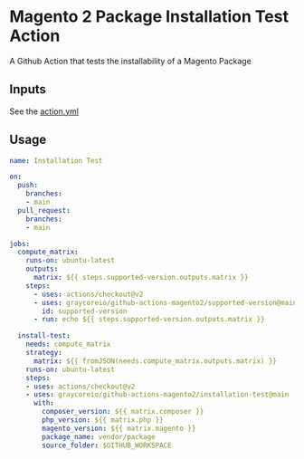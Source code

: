 # Magento 2 Package Installation Test Action

A Github Action that tests the installability of a Magento Package

## Inputs

See the [action.yml](./action.yml)

## Usage

```yml
name: Installation Test

on:
  push:
    branches:
    - main
  pull_request:
    branches:
    - main

jobs:
  compute_matrix:
    runs-on: ubuntu-latest
    outputs:
      matrix: ${{ steps.supported-version.outputs.matrix }}
    steps:
      - uses: actions/checkout@v2
      - uses: graycoreio/github-actions-magento2/supported-version@main
        id: supported-version
      - run: echo ${{ steps.supported-version.outputs.matrix }}

  install-test:
    needs: compute_matrix
    strategy:
      matrix: ${{ fromJSON(needs.compute_matrix.outputs.matrix) }}
    runs-on: ubuntu-latest
    steps:
    - uses: actions/checkout@v2
    - uses: graycoreio/github-actions-magento2/installation-test@main
      with:
        composer_version: ${{ matrix.composer }}
        php_version: ${{ matrix.php }}
        magento_version: ${{ matrix.magento }}
        package_name: vendor/package
        source_folder: $GITHUB_WORKSPACE
```
